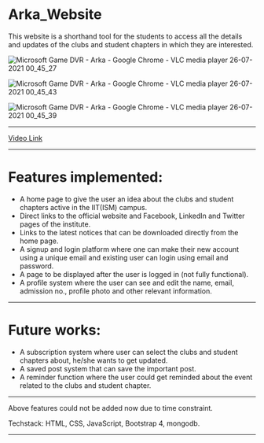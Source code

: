 # Arka_Website
This website is a shorthand tool for the students to access all the details and updates of the clubs and student chapters in which they are interested.

![Microsoft Game DVR - Arka - Google Chrome - VLC media player 26-07-2021 00_45_27](https://user-images.githubusercontent.com/54680696/126910922-63a76b19-691e-477e-83a1-c687504cde31.png)

![Microsoft Game DVR - Arka - Google Chrome - VLC media player 26-07-2021 00_45_43](https://user-images.githubusercontent.com/54680696/126910943-89885ecf-e882-4ac6-9e95-947236aa14cd.png)

![Microsoft Game DVR - Arka - Google Chrome - VLC media player 26-07-2021 00_45_39](https://user-images.githubusercontent.com/54680696/126910941-8dab24bb-7f2f-4556-b10e-559f0035418f.png)
***
[Video Link](https://www.youtube.com/watch?v=xNMwgIhXO44)
***
# Features implemented:
*	A home page to give the user an idea about the clubs and student chapters active in the IIT(ISM) campus.
*	Direct links to the official website and Facebook, LinkedIn and Twitter pages of the institute.
*	Links to the latest notices that can be downloaded directly from the home page.
*	A signup and login platform where one can make their new account using a unique email and existing user can login using email and password.
*	A page to be displayed after the user is logged in (not fully functional).
*	A profile system where the user can see and edit the name, email, admission no., profile photo and other relevant information.
***
# Future works:
*	A subscription system where user can select the clubs and student chapters about, he/she wants to get updated.
*	A saved post system that can save the important post.
*	A reminder function where the user could get reminded about the event related to the clubs and student chapter.
***
Above features could not be added now due to time constraint.

Techstack:
 HTML, CSS, JavaScript, Bootstrap 4, mongodb.
***
